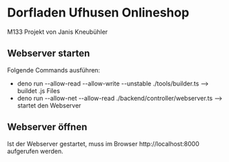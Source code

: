 # Dorfladen Ufhusen Onlineshop
M133 Projekt von Janis Kneubühler

## Webserver starten
Folgende Commands ausführen:
- deno run --allow-read --allow-write --unstable ./tools/builder.ts --> buildet .js Files <br>
- deno run --allow-net --allow-read ./backend/controller/webserver.ts --> startet den Webserver

## Webserver öffnen
Ist der Webserver gestartet, muss im Browser http://localhost:8000 aufgerufen werden.
